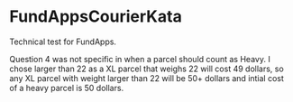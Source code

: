 # FundAppsCourierKata
Technical test for FundApps.

Question 4 was not specific in when a parcel should count as Heavy. I chose larger than 22 as a XL parcel that weighs 22 will cost 49 dollars, so any XL parcel with weight larger than 22 will be 50+ dollars and intial cost of a heavy parcel is 50 dollars.
